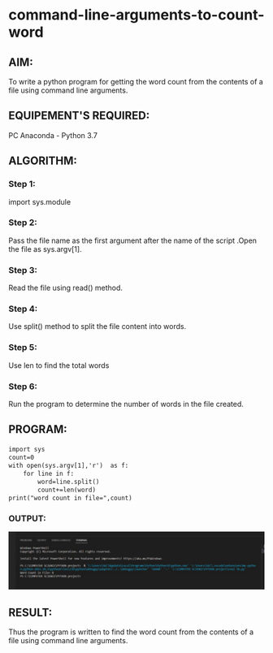 # command-line-arguments-to-count-word
## AIM:
To write a python program for getting the word count from the contents of a file using command line arguments.
## EQUIPEMENT'S REQUIRED: 
PC
Anaconda - Python 3.7
## ALGORITHM: 
### Step 1:
import sys.module

### Step 2: 
Pass the file name as the first argument after the name of the script .Open the file as sys.argv[1].
 
### Step 3: 
Read the file using read() method.

### Step 4:  
Use split() method to split the file content into words.

### Step 5: 
Use len to find the total words

### Step 6: 
Run the program to determine the number of words in the file created.

## PROGRAM:
```
import sys
count=0
with open(sys.argv[1],'r')  as f:
    for line in f:
        word=line.split()
        count+=len(word)
print("word count in file=",count)
```

### OUTPUT:
![Alt text](<Screenshot 2023-12-27 085251.png>)


## RESULT:
Thus the program is written to find the word count from the contents of a file using command line arguments.
